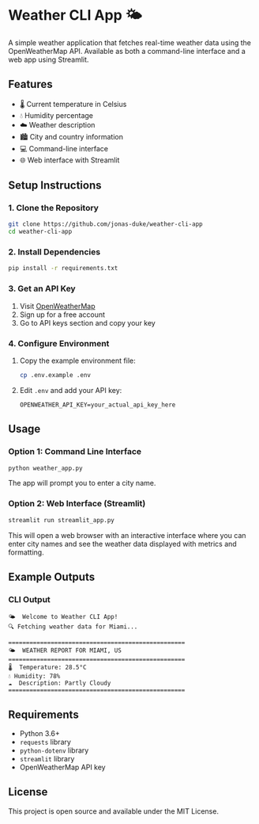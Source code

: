 # Weather CLI App 🌤️

A simple weather application that fetches real-time weather data using the OpenWeatherMap API. Available as both a command-line interface and a web app using Streamlit.

## Features

- 🌡️ Current temperature in Celsius
- 💧 Humidity percentage
- ☁️ Weather description
- 🏙️ City and country information
- 💻 Command-line interface
- 🌐 Web interface with Streamlit

## Setup Instructions

### 1. Clone the Repository
```bash
git clone https://github.com/jonas-duke/weather-cli-app
cd weather-cli-app
```

### 2. Install Dependencies
```bash
pip install -r requirements.txt
```

### 3. Get an API Key
1. Visit [OpenWeatherMap](https://openweathermap.org/)
2. Sign up for a free account
3. Go to API keys section and copy your key

### 4. Configure Environment
1. Copy the example environment file:
   ```bash
   cp .env.example .env
   ```
2. Edit `.env` and add your API key:
   ```
   OPENWEATHER_API_KEY=your_actual_api_key_here
   ```

## Usage

### Option 1: Command Line Interface
```bash
python weather_app.py
```
The app will prompt you to enter a city name.

### Option 2: Web Interface (Streamlit)
```bash
streamlit run streamlit_app.py
```
This will open a web browser with an interactive interface where you can enter city names and see the weather data displayed with metrics and formatting.

## Example Outputs

### CLI Output
```
🌤️  Welcome to Weather CLI App!
🔍 Fetching weather data for Miami...

==================================================
🌤️  WEATHER REPORT FOR MIAMI, US
==================================================
🌡️  Temperature: 28.5°C
💧 Humidity: 78%
☁️  Description: Partly Cloudy
==================================================
```

## Requirements

- Python 3.6+
- `requests` library
- `python-dotenv` library
- `streamlit` library
- OpenWeatherMap API key

## License

This project is open source and available under the MIT License.
